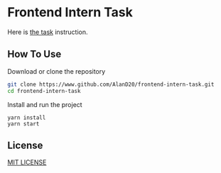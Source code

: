 # Frontend Intern Task


Here is [the task](TASK.md) instruction.


## How To Use

Download or clone the repository
```bash
git clone https://www.github.com/AlanD20/frontend-intern-task.git
cd frontend-intern-task
```

Install and run the project
```
yarn install
yarn start
```

## License
[MIT LICENSE](LICENSE)
